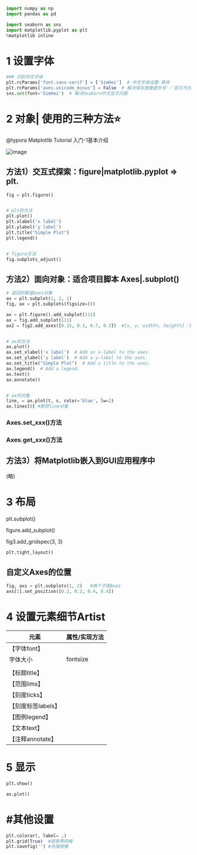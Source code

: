 ```python
import numpy as np
import pandas as pd

import seaborn as sns
import matplotlib.pyplot as plt
%matplotlib inline
```



# 1 设置字体

```python
### 识别中文字体
plt.rcParams['font.sans-serif'] = ['SimHei']  # 中文字体设置-黑体
plt.rcParams['axes.unicode_minus'] = False  # 解决保存图像是负号'-'显示为方块的问题
sns.set(font='SimHei')  # 解决Seaborn中文显示问题
```





# 2 对象| 使用的三种方法⭐

@typora Matplotlib Tutorial 入门-1基本介绍

![image](https://cdn.jsdelivr.net/gh/DaiDuncan/PicUploader/img/20210311221929.png)

## 方法1）交互式探索：figure|matplotlib.pyplot => plt.

```python
fig = plt.figure()


# plt的方法
plt.plot()
plt.xlabel('x label')
plt.ylabel('y label')
plt.title("Simple Plot")
plt.legend()


# figure方法
fig.subplots_adjust()
```



## 方法2）面向对象：适合项目脚本 Axes|.subplot()

```python
# 返回的都是Axes对象
ax = plt.subplot(1, 2, 1)
fig, ax = plt.subplots(figsize=())

ax = plt.figure().add_subplot(111)
ax = fig.add_subplot(111)
ax2 = fig2.add_axes([0.15, 0.1, 0.7, 0.3])	#[x, y, width%, height%]：整个画布大小是0-1


# ax的方法
ax.plot()
ax.set_xlabel('x label')  # Add an x-label to the axes.
ax.set_ylabel('y label')  # Add a y-label to the axes.
ax.set_title("Simple Plot")  # Add a title to the axes.
ax.legend()  # Add a legend.
ax.text()
ax.annotate()


# ax的对象
line, = ax.plot(t, s, color='blue', lw=2)
ax.lines[0]	#删除line对象
```



### Axes.set_xxx()方法

### Axes.get_xxx()方法



## 方法3）将Matplotlib嵌入到GUI应用程序中

(略)



# 3 布局

plt.subplot()

figure.add_subplot()

fig3.add_gridspec(3, 3)

```python
plt.tight_layout()
```



## 自定义Axes的位置

```python
fig, axs = plt.subplots(1, 2)	#两个子图Axes
axs[1].set_position([0.2, 0.2, 0.4, 0.4])
```





# 4 设置元素细节Artist

| 元素               | 属性/实现方法 |
| ------------------ | ------------- |
| 【字体font】       |               |
| 字体大小           | fontsize      |
|                    |               |
| 【标题title】      |               |
| 【范围lims】       |               |
| 【刻度ticks】      |               |
| 【刻度标签labels】 |               |
| 【图例legend】     |               |
| 【文本text】       |               |
| 【注释annotate】   |               |





# 5 显示

```python
plt.show()

ax.plot()
```





# #其他设置

```python
plt.colorar(, label= ,)
plt.grid(True) 	#图表带网格
plt.savefig('')	#存储图像
```

